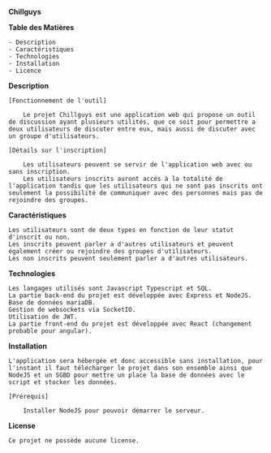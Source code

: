 **Chillguys**

**Table des Matières**

    - Description
    - Caractéristiques
    - Technologies
    - Installation
    - Licence

**Description**

    [Fonctionnement de l'outil]
    
        Le projet Chillguys est une application web qui propose un outil de discussion ayant plusieurs utilités, que ce soit pour permettre a deux utilisateurs de discuter entre eux, mais aussi de discuter avec un groupe d'utilisateurs.

    [Détails sur l'inscription]

        Les utilisateurs peuvent se servir de l'application web avec ou sans inscription.
        Les utilisateurs inscrits auront accès à la totalité de l'application tandis que les utilisateurs qui ne sont pas inscrits ont seulement la possibilité de communiquer avec des personnes mais pas de rejoindre des groupes.        

**Caractéristiques**

    Les utilisateurs sont de deux types en fonction de leur statut d'inscrit ou non.
    Les inscrits peuvent parler a d'autres utilisateurs et peuvent également créer ou rejoindre des groupes d'utilisateurs.
    Les non inscrits peuvent seulement parler a d'autres utilisateurs.

**Technologies**

    Les langages utilisés sont Javascript Typescript et SQL.
    La partie back-end du projet est développée avec Express et NodeJS.
    Base de données mariaDB.
    Gestion de websockets via SocketIO.
    Utilisation de JWT.
    La partie front-end du projet est développée avec React (changement probable pour angular).

**Installation**

    L'application sera hébergée et donc accessible sans installation, pour l'instant il faut télécharger le projet dans son ensemble ainsi que NodeJS et un SGBD pour mettre un place la base de données avec le script et stocker les données.

    [Prérequis]

        Installer NodeJS pour pouvoir démarrer le serveur.

**License**

    Ce projet ne possède aucune license.
